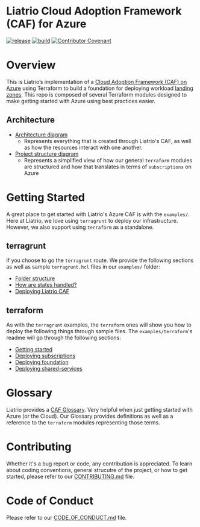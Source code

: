 # Liatrio Cloud Adoption Framework (CAF) for Azure

[![release](https://img.shields.io/github/v/release/liatrio/terraform-caf-azure?sort=semver)](https://github.com/liatrio/terraform-caf-azure/tags)
[![build](https://img.shields.io/github/workflow/status/liatrio/terraform-caf-azure/Terraform%20Code%20Quality)](https://github.com/liatrio/terraform-caf-azure/actions/workflows/terraform-validate.yml)
[![Contributor Covenant](https://img.shields.io/badge/Contributor%20Covenant-2.1-4baaaa.svg)](code_of_conduct.md)

# Overview

This is Liatrio’s implementation of a [Cloud Adoption Framework (CAF) on Azure](https://docs.microsoft.com/en-us/azure/cloud-adoption-framework/) using Terraform to build a foundation for deploying workload [landing zones](https://docs.microsoft.com/en-us/azure/cloud-adoption-framework/ready/landing-zone/). This repo is composed of several Terraform modules designed to make getting started with Azure using best practices easier.
## Architecture
* [Architecture diagram](./images/caf-architecture.png)
  * Represents everything that is created through Liatrio's CAF, as well as how the resources interact with one another.
* [Project structure diagram](./images/caf-architecture.png)
  * Represents a simplified view of how our general `terraform` modules are structured and how that translates in terms of `subscriptions` on Azure

# Getting Started
A great place to get started with Liatrio's Azure CAF is with the `examples/`. Here at Liatrio, we love using `terragrunt` to deploy our infrastructure. However, we also support using `terraform` as a standalone.

## terragrunt
If you choose to go the `terragrunt` route. We provide the following sections as well as sample `terragrunt.hcl` files in our `examples/` folder:

* [Folder structure](./examples/terragrunt/README.md#folder-structure)
* [How are states handled?](./examples/terragrunt/README.md#how-are-states-handled)
* [Deploying Liatrio CAF](./examples/terragrunt/README.md#deploying-liatrio-caf)
## terraform
As with the `terragrunt` examples, the `terraform` ones will show you how to deploy the following things through sample files. The `examples/terraform`'s readme will go through the following sections:

* [Getting started](./examples/terraform/README.md#get-started)
* [Deploying subscriptions](./examples/terraform/README.md#1-subscriptions)
* [Deploying foundation](./examples/terraform/README.md#2-foundation)
* [Deploying shared-services](./examples/terraform/README.md#3-shared-services)

# Glossary

Liatrio provides a [CAF Glossary](./GLOSSARY.md). Very helpful when just getting started with Azure (or the Cloud). Our Glossary provides definitions as well as a reference to the `terraform` modules representing those terms.

# Contributing
Whether it's a bug report or code, any contribution is appreciated. To learn about coding conventions, general strucutre of the project, or how to get started, please refer to our [CONTRIBUTING.md](./CONTRIBUTING.md) file.

# Code of Conduct
Please refer to our [CODE_OF_CONDUCT.md](./CODE_OF_CONDUCT.md) file.